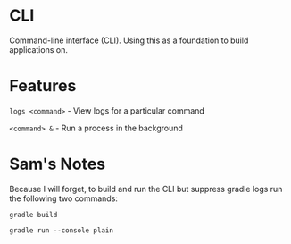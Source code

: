 # CLI
Command-line interface (CLI). Using this as a foundation to build applications on.

# Features
```logs <command>``` - View logs for a particular command

```<command> &``` - Run a process in the background

# Sam's Notes

Because I will forget, to build and run the CLI but suppress gradle logs run the following two commands:

```gradle build```

```gradle run --console plain```